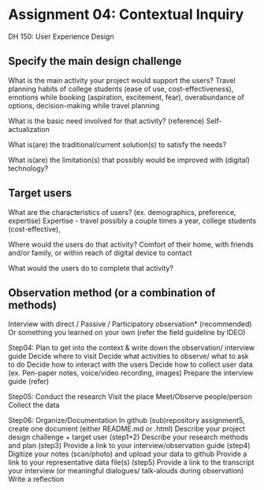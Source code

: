 # Assignment 04: Contextual Inquiry
DH 150: User Experience Design

## Specify the main design challenge 
What is the main activity your project would support the users?
Travel planning habits of college students (ease of use, cost-effectiveness), emotions while booking (aspiration, excitement, fear), overabundance of options, decision-making while travel planning

What is the basic need involved for that activity? (reference)
Self-actualization 

What is(are) the traditional/current solution(s) to satisfy the needs?

What is(are) the limitation(s) that possibly would be improved with (digital) technology?

## Target users 
What are the characteristics of users? (ex. demographics, preference, expertise) 
Expertise - travel possibly a couple times a year, college students (cost-effective), 

Where would the users do that activity?
Comfort of their home, with friends and/or family, or within reach of digital device to contact

What would the users do to complete that activity? 

## Observation method (or a combination of methods) 
Interview with direct / Passive / Participatory observation* (recommended)
Or something you learned on your own (refer the field guideline by IDEO)

Step04: Plan to get into the context & write down the observation/ interview guide 
Decide where to visit
Decide what activities to observe/ what to ask to do
Decide how to interact with the users 
Decide how to collect user data (ex. Pen-paper notes, voice/video recording, images)
Prepare the interview guide (refer)

Step05: Conduct the research
Visit the place
Meet/Observe people/person
Collect the data

Step06: Organize/Documentation
In github (sub)repository assignment5, create one document (either README.md or .html)
Describe your project design challenge + target user (step1+2)
Describe your research methods and plan (step3)
Provide a link to your interview/observation guide (step4) 
Digitize your notes (scan/photo) and upload your data to github
Provide a link to your representative data file(s) (step5)
Provide a link to the transcript your interview (or meaningful dialogues/ talk-alouds during observation) 
Write a reflection



